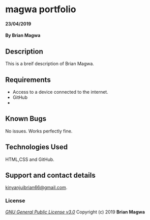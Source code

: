 # magwa portfolio
####  23/04/2019
#### By **Brian Magwa**
## Description
This is a breif description of Brian Magwa.
## Requirements
* Access to a device connected to the internet.
* GitHub
* 

## Known Bugs
No issues. Works perfectly fine. 
## Technologies Used
HTML,CSS and GitHub.
## Support and contact details
kinyanjuibrian66@gmail.com.
### License
*[GNU General Public License v3.0](https://www.gnu.org/licenses/gpl.txt)*
Copyright (c) 2019 **Brian Magwa**

